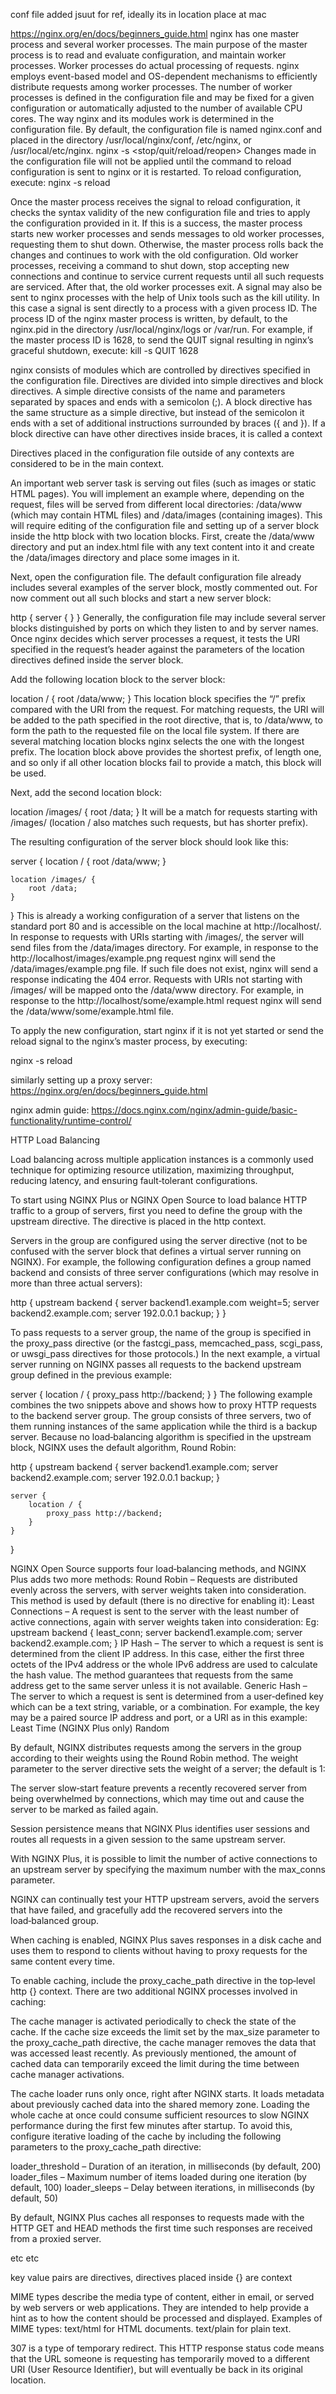 


conf file added jsuut for ref, ideally its in location place at mac



https://nginx.org/en/docs/beginners_guide.html
nginx has one master process and several worker processes. The main purpose of the master process is to read and evaluate configuration, and maintain worker processes. Worker processes do actual processing of requests. nginx employs event-based model and OS-dependent mechanisms to efficiently distribute requests among worker processes. The number of worker processes is defined in the configuration file and may be fixed for a given configuration or automatically adjusted to the number of available CPU cores.
The way nginx and its modules work is determined in the configuration file. By default, the configuration file is named nginx.conf and placed in the directory /usr/local/nginx/conf, /etc/nginx, or /usr/local/etc/nginx.
nginx -s <stop/quit/reload/reopen>
Changes made in the configuration file will not be applied until the command to reload configuration is sent to nginx or it is restarted. To reload configuration, execute:
nginx -s reload

Once the master process receives the signal to reload configuration, it checks the syntax validity of the new configuration file and tries to apply the configuration provided in it. If this is a success, the master process starts new worker processes and sends messages to old worker processes, requesting them to shut down. Otherwise, the master process rolls back the changes and continues to work with the old configuration. Old worker processes, receiving a command to shut down, stop accepting new connections and continue to service current requests until all such requests are serviced. After that, the old worker processes exit.
A signal may also be sent to nginx processes with the help of Unix tools such as the kill utility. In this case a signal is sent directly to a process with a given process ID. The process ID of the nginx master process is written, by default, to the nginx.pid in the directory /usr/local/nginx/logs or /var/run. For example, if the master process ID is 1628, to send the QUIT signal resulting in nginx’s graceful shutdown, execute:
kill -s QUIT 1628

nginx consists of modules which are controlled by directives specified in the configuration file. Directives are divided into simple directives and block directives. A simple directive consists of the name and parameters separated by spaces and ends with a semicolon (;). A block directive has the same structure as a simple directive, but instead of the semicolon it ends with a set of additional instructions surrounded by braces ({ and }). If a block directive can have other directives inside braces, it is called a context

Directives placed in the configuration file outside of any contexts are considered to be in the main context.

An important web server task is serving out files (such as images or static HTML pages).
You will implement an example where, depending on the request, files will be served from different local directories: /data/www (which may contain HTML files) and /data/images (containing images). This will require editing of the configuration file and setting up of a server block inside the http block with two location blocks.
First, create the /data/www directory and put an index.html file with any text content into it and create the /data/images directory and place some images in it.

Next, open the configuration file. The default configuration file already includes several examples of the server block, mostly commented out. For now comment out all such blocks and start a new server block:

http {
    server {
    }
}
Generally, the configuration file may include several server blocks distinguished by ports on which they listen to and by server names. Once nginx decides which server processes a request, it tests the URI specified in the request’s header against the parameters of the location directives defined inside the server block.

Add the following location block to the server block:

location / {
    root /data/www;
}
This location block specifies the “/” prefix compared with the URI from the request. For matching requests, the URI will be added to the path specified in the root directive, that is, to /data/www, to form the path to the requested file on the local file system. If there are several matching location blocks nginx selects the one with the longest prefix. The location block above provides the shortest prefix, of length one, and so only if all other location blocks fail to provide a match, this block will be used.

Next, add the second location block:

location /images/ {
    root /data;
}
It will be a match for requests starting with /images/ (location / also matches such requests, but has shorter prefix).

The resulting configuration of the server block should look like this:

server {
    location / {
        root /data/www;
    }

    location /images/ {
        root /data;
    }
}
This is already a working configuration of a server that listens on the standard port 80 and is accessible on the local machine at http://localhost/. In response to requests with URIs starting with /images/, the server will send files from the /data/images directory. For example, in response to the http://localhost/images/example.png request nginx will send the /data/images/example.png file. If such file does not exist, nginx will send a response indicating the 404 error. Requests with URIs not starting with /images/ will be mapped onto the /data/www directory. For example, in response to the http://localhost/some/example.html request nginx will send the /data/www/some/example.html file.

To apply the new configuration, start nginx if it is not yet started or send the reload signal to the nginx’s master process, by executing:

nginx -s reload

similarly setting up a proxy server: https://nginx.org/en/docs/beginners_guide.html

nginx admin guide: https://docs.nginx.com/nginx/admin-guide/basic-functionality/runtime-control/

HTTP Load Balancing

Load balancing across multiple application instances is a commonly used technique for optimizing resource utilization, maximizing throughput, reducing latency, and ensuring fault‑tolerant configurations.


To start using NGINX Plus or NGINX Open Source to load balance HTTP traffic to a group of servers, first you need to define the group with the upstream directive. The directive is placed in the http context.

Servers in the group are configured using the server directive (not to be confused with the server block that defines a virtual server running on NGINX). For example, the following configuration defines a group named backend and consists of three server configurations (which may resolve in more than three actual servers):

http {
    upstream backend {
        server backend1.example.com weight=5;
        server backend2.example.com;
        server 192.0.0.1 backup;
    }
}

To pass requests to a server group, the name of the group is specified in the proxy_pass directive (or the fastcgi_pass, memcached_pass, scgi_pass, or uwsgi_pass directives for those protocols.) In the next example, a virtual server running on NGINX passes all requests to the backend upstream group defined in the previous example:

server {
    location / {
        proxy_pass http://backend;
    }
}
The following example combines the two snippets above and shows how to proxy HTTP requests to the backend server group. The group consists of three servers, two of them running instances of the same application while the third is a backup server. Because no load‑balancing algorithm is specified in the upstream block, NGINX uses the default algorithm, Round Robin:

http {
    upstream backend {
        server backend1.example.com;
        server backend2.example.com;
        server 192.0.0.1 backup;
    }

    server {
        location / {
            proxy_pass http://backend;
        }
    }
}

NGINX Open Source supports four load‑balancing methods, and NGINX Plus adds two more methods:
Round Robin – Requests are distributed evenly across the servers, with server weights taken into consideration. This method is used by default (there is no directive for enabling it):
Least Connections – A request is sent to the server with the least number of active connections, again with server weights taken into consideration:
Eg: 
upstream backend {
    least_conn;
    server backend1.example.com;
    server backend2.example.com;
}
IP Hash – The server to which a request is sent is determined from the client IP address. In this case, either the first three octets of the IPv4 address or the whole IPv6 address are used to calculate the hash value. The method guarantees that requests from the same address get to the same server unless it is not available.
Generic Hash – The server to which a request is sent is determined from a user‑defined key which can be a text string, variable, or a combination. For example, the key may be a paired source IP address and port, or a URI as in this example:
Least Time (NGINX Plus only) 
Random 

By default, NGINX distributes requests among the servers in the group according to their weights using the Round Robin method. The weight parameter to the server directive sets the weight of a server; the default is 1:


The server slow‑start feature prevents a recently recovered server from being overwhelmed by connections, which may time out and cause the server to be marked as failed again.

Session persistence means that NGINX Plus identifies user sessions and routes all requests in a given session to the same upstream server.

With NGINX Plus, it is possible to limit the number of active connections to an upstream server by specifying the maximum number with the max_conns parameter.

NGINX can continually test your HTTP upstream servers, avoid the servers that have failed, and gracefully add the recovered servers into the load‑balanced group.

When caching is enabled, NGINX Plus saves responses in a disk cache and uses them to respond to clients without having to proxy requests for the same content every time.

To enable caching, include the proxy_cache_path directive in the top‑level http {} context. There are two additional NGINX processes involved in caching:

The cache manager is activated periodically to check the state of the cache. If the cache size exceeds the limit set by the max_size parameter to the proxy_cache_path directive, the cache manager removes the data that was accessed least recently. As previously mentioned, the amount of cached data can temporarily exceed the limit during the time between cache manager activations.

The cache loader runs only once, right after NGINX starts. It loads metadata about previously cached data into the shared memory zone. Loading the whole cache at once could consume sufficient resources to slow NGINX performance during the first few minutes after startup. To avoid this, configure iterative loading of the cache by including the following parameters to the proxy_cache_path directive:

loader_threshold – Duration of an iteration, in milliseconds (by default, 200)
loader_files – Maximum number of items loaded during one iteration (by default, 100)
loader_sleeps – Delay between iterations, in milliseconds (by default, 50)

By default, NGINX Plus caches all responses to requests made with the HTTP GET and HEAD methods the first time such responses are received from a proxied server. 

etc
etc


key value pairs are directives, directives placed inside {} are context


MIME types describe the media type of content, either in email, or served by web servers or web applications. They are intended to help provide a hint as to how the content should be processed and displayed. Examples of MIME types: text/html for HTML documents. text/plain for plain text.

307 is a type of temporary redirect. This HTTP response status code means that the URL someone is requesting has temporarily moved to a different URI (User Resource Identifier), but will eventually be back in its original location.

